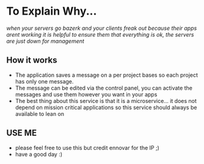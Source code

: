 # To Explain Why...
_when your servers go bazerk and your clients freak out because their apps arent working it is helpful to ensure them that everything is ok, the servers are just down for management_

## How it works
- The application saves a message on a per project bases so each project has only one message.
- The message can be edited via the control panel, you can activate the messages and use them however you want in your apps
- The best thing about this service is that it is a microservice... it does not depend on mission critical applications so this service should always be available to lean on

## USE ME
- please feel free to use this but credit ennovar for the IP ;)
- have a good day :)
